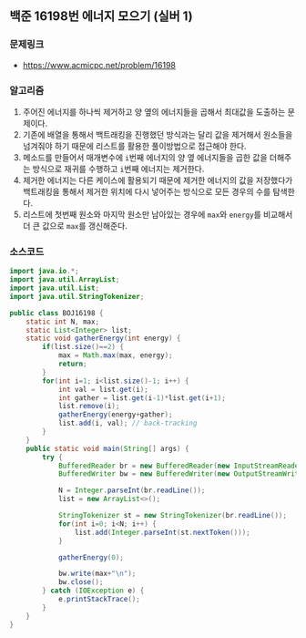 ## 백준 16198번 에너지 모으기 (실버 1)
### 문제링크
- https://www.acmicpc.net/problem/16198

### 알고리즘
1. 주어진 에너지를 하나씩 제거하고 양 옆의 에너지들을 곱해서 최대값을 도출하는 문제이다.
2. 기존에 배열을 통해서 백트래킹을 진행했던 방식과는 달리 값을 제거해서 원소들을 넘겨줘야 하기 때문에 리스트를 활용한 풀이방법으로 접근해야 한다.
3. 메소드를 만들어서 매개변수에 `i`번째 에너지의 양 옆 에너지들을 곱한 값을 더해주는 방식으로 재귀를 수행하고 `i`번째 에너지는 제거한다.
4. 제거한 에너지는 다른 케이스에 활용되기 때문에 제거한 에너지의 값을 저장했다가 백트래킹을 통해서 제거한 위치에 다시 넣어주는 방식으로 모든 경우의 수를 탐색한다.
5. 리스트에 첫번째 원소와 마지막 원소만 남아있는 경우에 `max`와 `energy`를 비교해서 더 큰 값으로 `max`를 갱신해준다.

### 소스코드
```java
import java.io.*;
import java.util.ArrayList;
import java.util.List;
import java.util.StringTokenizer;

public class BOJ16198 {
    static int N, max;
    static List<Integer> list;
    static void gatherEnergy(int energy) {
        if(list.size()==2) {
            max = Math.max(max, energy);
            return;
        }
        for(int i=1; i<list.size()-1; i++) {
            int val = list.get(i);
            int gather = list.get(i-1)*list.get(i+1);
            list.remove(i);
            gatherEnergy(energy+gather);
            list.add(i, val); // back-tracking
        }
    }
    public static void main(String[] args) {
        try {
            BufferedReader br = new BufferedReader(new InputStreamReader(System.in));
            BufferedWriter bw = new BufferedWriter(new OutputStreamWriter(System.out));

            N = Integer.parseInt(br.readLine());
            list = new ArrayList<>();

            StringTokenizer st = new StringTokenizer(br.readLine());
            for(int i=0; i<N; i++) {
                list.add(Integer.parseInt(st.nextToken()));
            }

            gatherEnergy(0);

            bw.write(max+"\n");
            bw.close();
        } catch (IOException e) {
            e.printStackTrace();
        }
    }
}
```